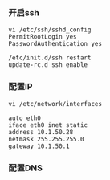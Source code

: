 ### 开启ssh
```
vi /etc/ssh/sshd_config
PermitRootLogin yes
PasswordAuthentication yes

/etc/init.d/ssh restart
update-rc.d ssh enable
```

### 配置IP
```
vi /etc/network/interfaces

auto eth0
iface eth0 inet static
address 10.1.50.28
netmask 255.255.255.0 
gateway 10.1.50.1
```

### 配置DNS
```

```
